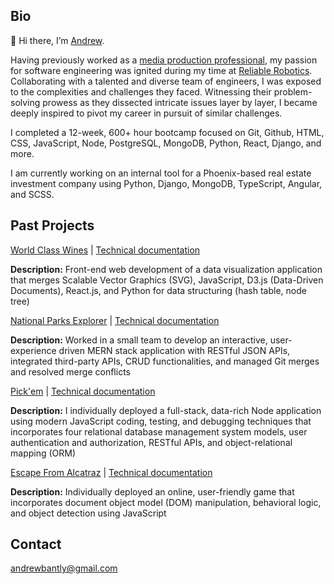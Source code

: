 ## Bio
👋 Hi there, I’m [Andrew](https://www.andrewbantly.dev/).

Having previously worked as a [media production professional](https://andrewbantly.me/), my passion for software engineering was ignited during my time at [Reliable Robotics](https://reliable.co/). Collaborating with a talented and diverse team of engineers, I was exposed to the complexities and challenges they faced. Witnessing their problem-solving prowess as they dissected intricate issues layer by layer, I became deeply inspired to pivot my career in pursuit of similar challenges.

I completed a 12-week, 600+ hour bootcamp focused on Git, Github, HTML, CSS, JavaScript, Node, PostgreSQL, MongoDB, Python, React, Django, and more. 

I am currently working on an internal tool for a Phoenix-based real estate investment company using Python, Django, MongoDB, TypeScript, Angular, and SCSS. 

## Past Projects

[World Class Wines](https://andrewbantly.github.io/world-class-wines) | [Technical documentation](https://github.com/andrewbantly/world-class-wines#world-class-wines)

**Description:** Front-end web development of a data visualization application that merges Scalable Vector Graphics (SVG), JavaScript, D3.js (Data-Driven Documents), React.js, and Python for data structuring (hash table, node tree)

[National Parks Explorer](https://nps-explorer.netlify.app/) | [Technical documentation](https://github.com/andrewbantly/npsexplorer-client)

**Description:** Worked in a small team to develop an interactive, user-experience driven MERN stack application with RESTful JSON APIs, integrated third-party APIs, CRUD functionalities, and managed Git merges and resolved merge conflicts

[Pick'em](https://pickem.herokuapp.com/) | [Technical documentation](https://github.com/andrewbantly/pickem#pickem)

**Description:** I individually deployed a full-stack, data-rich Node application using modern JavaScript coding, testing, and debugging techniques that incorporates four relational database management system models, user authentication and authorization, RESTful APIs, and object-relational mapping (ORM)

[Escape From Alcatraz](https://andrewbantly.github.io/Escape-From-Alcatraz/) | [Technical documentation](https://github.com/andrewbantly/Escape-From-Alcatraz#escape-from-alcatraz)

**Description:** Individually deployed an online, user-friendly game that incorporates document object model (DOM) manipulation, behavioral logic, and object detection using JavaScript

## Contact
andrewbantly@gmail.com
